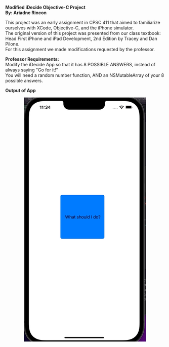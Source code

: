 **Modified iDecide Objective-C Project**  
**By: Ariadne Rincon**  

This project was an early assignment in CPSC 411 that aimed to familiarize ourselves with XCode, Objective-C, and the iPhone simulator.    
The original version of this project was presented from our class textbook: Head First iPhone and iPad Development, 2nd Edition by Tracey and Dan Pilone.  
For this assignment we made modifications requested by the professor.  

**Professor Requirements:**  
Modify the iDecide App so that it has 8 POSSIBLE ANSWERS, instead of always saying "Go for it!"  
You will need a random number function, AND
an NSMutableArray of your 8 possible answers.  

**Output of App**  

<p align="center">
  <img src="iDecide.gif" alt="animated" />
</p>
